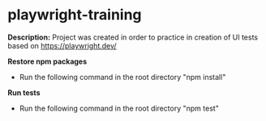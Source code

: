 # playwright-training

<b>Description:</b>
Project was created in order to practice in creation of UI tests based on https://playwright.dev/  

<b>Restore npm packages</b>
 - Run the following command in the root directory "npm install"

<b>Run tests</b>
 - Run the following command in the root directory "npm test"
